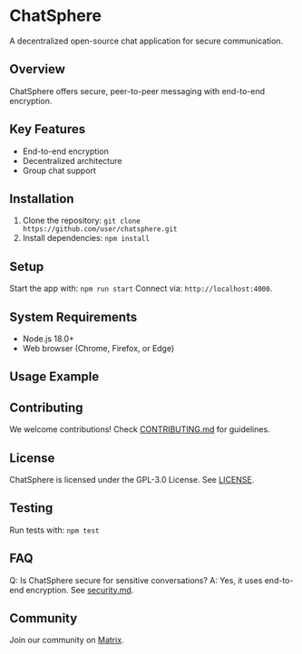 # ChatSphere
A decentralized open-source chat application for secure communication.
## Overview
ChatSphere offers secure, peer-to-peer messaging with end-to-end encryption.
## Key Features
- End-to-end encryption
- Decentralized architecture
- Group chat support
## Installation
1. Clone the repository: `git clone https://github.com/user/chatsphere.git`
2. Install dependencies: `npm install`
## Setup
Start the app with: `npm run start`
Connect via: `http://localhost:4000`.
## System Requirements
- Node.js 18.0+
- Web browser (Chrome, Firefox, or Edge)
## Usage Example

## Contributing
We welcome contributions! Check [CONTRIBUTING.md](CONTRIBUTING.md) for guidelines.
## License
ChatSphere is licensed under the GPL-3.0 License. See [LICENSE](LICENSE).
## Testing
Run tests with: `npm test`
## FAQ
Q: Is ChatSphere secure for sensitive conversations?
A: Yes, it uses end-to-end encryption. See [security.md](docs/security.md).
## Community
Join our community on [Matrix](https://matrix.to/#/#chatsphere:matrix.org).
